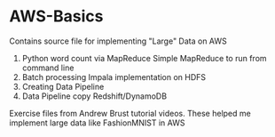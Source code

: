 # AWS-Basics
Contains source file for implementing "Large" Data on AWS


1. Python word count via MapReduce
   Simple MapReduce to run from command line
2. Batch processing Impala implementation on HDFS
3. Creating Data Pipeline
4. Data Pipeline copy Redshift/DynamoDB

   
   
Exercise files from Andrew Brust tutorial videos.
These helped me implement large data like FashionMNIST in AWS
